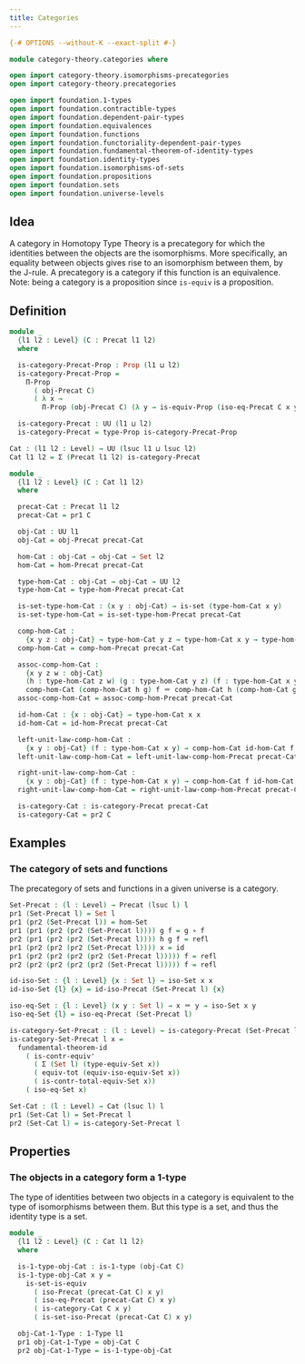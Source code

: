 ```yaml
---
title: Categories
---
```


```agda
{-# OPTIONS --without-K --exact-split #-}

module category-theory.categories where

open import category-theory.isomorphisms-precategories
open import category-theory.precategories

open import foundation.1-types
open import foundation.contractible-types
open import foundation.dependent-pair-types
open import foundation.equivalences
open import foundation.functions
open import foundation.functoriality-dependent-pair-types
open import foundation.fundamental-theorem-of-identity-types
open import foundation.identity-types
open import foundation.isomorphisms-of-sets
open import foundation.propositions
open import foundation.sets
open import foundation.universe-levels
```

## Idea

A category in Homotopy Type Theory is a precategory for which the identities between the objects are the isomorphisms. More specifically, an equality between objects gives rise to an isomorphism between them, by the J-rule. A precategory is a category if this function is an equivalence. Note: being a category is a proposition since `is-equiv` is a proposition.

## Definition

```agda
module _
  {l1 l2 : Level} (C : Precat l1 l2)
  where

  is-category-Precat-Prop : Prop (l1 ⊔ l2)
  is-category-Precat-Prop =
    Π-Prop
      ( obj-Precat C)
      ( λ x →
        Π-Prop (obj-Precat C) (λ y → is-equiv-Prop (iso-eq-Precat C x y)))

  is-category-Precat : UU (l1 ⊔ l2)
  is-category-Precat = type-Prop is-category-Precat-Prop

Cat : (l1 l2 : Level) → UU (lsuc l1 ⊔ lsuc l2)
Cat l1 l2 = Σ (Precat l1 l2) is-category-Precat

module _
  {l1 l2 : Level} (C : Cat l1 l2)
  where

  precat-Cat : Precat l1 l2
  precat-Cat = pr1 C

  obj-Cat : UU l1
  obj-Cat = obj-Precat precat-Cat

  hom-Cat : obj-Cat → obj-Cat → Set l2
  hom-Cat = hom-Precat precat-Cat

  type-hom-Cat : obj-Cat → obj-Cat → UU l2
  type-hom-Cat = type-hom-Precat precat-Cat

  is-set-type-hom-Cat : (x y : obj-Cat) → is-set (type-hom-Cat x y)
  is-set-type-hom-Cat = is-set-type-hom-Precat precat-Cat

  comp-hom-Cat :
    {x y z : obj-Cat} → type-hom-Cat y z → type-hom-Cat x y → type-hom-Cat x z
  comp-hom-Cat = comp-hom-Precat precat-Cat

  assoc-comp-hom-Cat :
    {x y z w : obj-Cat}
    (h : type-hom-Cat z w) (g : type-hom-Cat y z) (f : type-hom-Cat x y) →
    comp-hom-Cat (comp-hom-Cat h g) f ＝ comp-hom-Cat h (comp-hom-Cat g f)
  assoc-comp-hom-Cat = assoc-comp-hom-Precat precat-Cat

  id-hom-Cat : {x : obj-Cat} → type-hom-Cat x x
  id-hom-Cat = id-hom-Precat precat-Cat

  left-unit-law-comp-hom-Cat :
    {x y : obj-Cat} (f : type-hom-Cat x y) → comp-hom-Cat id-hom-Cat f ＝ f
  left-unit-law-comp-hom-Cat = left-unit-law-comp-hom-Precat precat-Cat

  right-unit-law-comp-hom-Cat :
    {x y : obj-Cat} (f : type-hom-Cat x y) → comp-hom-Cat f id-hom-Cat ＝ f
  right-unit-law-comp-hom-Cat = right-unit-law-comp-hom-Precat precat-Cat

  is-category-Cat : is-category-Precat precat-Cat
  is-category-Cat = pr2 C
```

## Examples

### The category of sets and functions

The precategory of sets and functions in a given universe is a category.

```agda
Set-Precat : (l : Level) → Precat (lsuc l) l
pr1 (Set-Precat l) = Set l
pr1 (pr2 (Set-Precat l)) = hom-Set
pr1 (pr1 (pr2 (pr2 (Set-Precat l)))) g f = g ∘ f
pr2 (pr1 (pr2 (pr2 (Set-Precat l)))) h g f = refl
pr1 (pr2 (pr2 (pr2 (Set-Precat l)))) x = id
pr1 (pr2 (pr2 (pr2 (pr2 (Set-Precat l))))) f = refl
pr2 (pr2 (pr2 (pr2 (pr2 (Set-Precat l))))) f = refl

id-iso-Set : {l : Level} {x : Set l} → iso-Set x x
id-iso-Set {l} {x} = id-iso-Precat (Set-Precat l) {x}

iso-eq-Set : {l : Level} (x y : Set l) → x ＝ y → iso-Set x y
iso-eq-Set {l} = iso-eq-Precat (Set-Precat l)

is-category-Set-Precat : (l : Level) → is-category-Precat (Set-Precat l)
is-category-Set-Precat l x =
  fundamental-theorem-id 
    ( is-contr-equiv'
      ( Σ (Set l) (type-equiv-Set x))
      ( equiv-tot (equiv-iso-equiv-Set x))
      ( is-contr-total-equiv-Set x))
    ( iso-eq-Set x)

Set-Cat : (l : Level) → Cat (lsuc l) l
pr1 (Set-Cat l) = Set-Precat l
pr2 (Set-Cat l) = is-category-Set-Precat l
```

## Properties

### The objects in a category form a 1-type

The type of identities between two objects in a category is equivalent to the type of isomorphisms between them. But this type is a set, and thus the identity type is a set.

```agda
module _
  {l1 l2 : Level} (C : Cat l1 l2)
  where

  is-1-type-obj-Cat : is-1-type (obj-Cat C)
  is-1-type-obj-Cat x y =
    is-set-is-equiv
      ( iso-Precat (precat-Cat C) x y)
      ( iso-eq-Precat (precat-Cat C) x y)
      ( is-category-Cat C x y)
      ( is-set-iso-Precat (precat-Cat C) x y)

  obj-Cat-1-Type : 1-Type l1
  pr1 obj-Cat-1-Type = obj-Cat C
  pr2 obj-Cat-1-Type = is-1-type-obj-Cat
```
